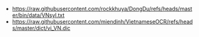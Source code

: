 - https://raw.githubusercontent.com/rockkhuya/DongDu/refs/heads/master/bin/data/VNsyl.txt
- https://raw.githubusercontent.com/miendinh/VietnameseOCR/refs/heads/master/dict/vi_VN.dic
